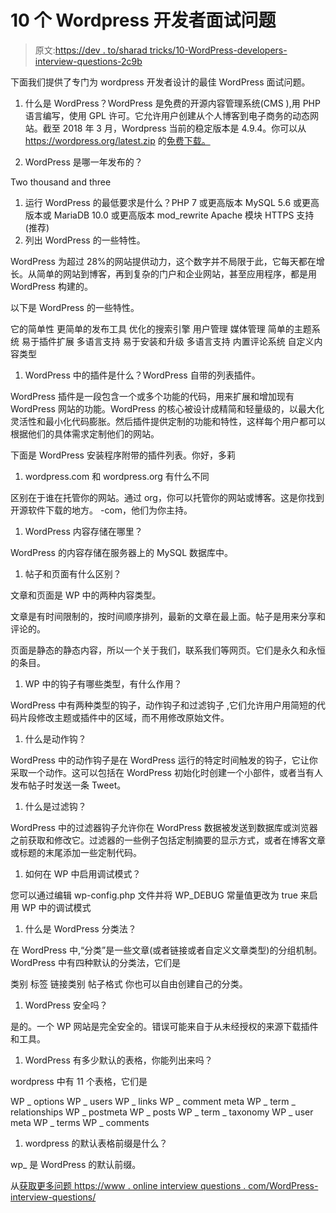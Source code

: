 # 10 个 Wordpress 开发者面试问题

> 原文:[https://dev . to/sharad tricks/10-WordPress-developers-interview-questions-2c9b](https://dev.to/sharadtricks/10-wordpress-developers-interview-questions-2c9b)

下面我们提供了专门为 wordpress 开发者设计的最佳 WordPress 面试问题。

1.  什么是 WordPress？WordPress 是免费的开源内容管理系统(CMS ),用 PHP 语言编写，使用 GPL 许可。它允许用户创建从个人博客到电子商务的动态网站。截至 2018 年 3 月，Wordpress 当前的稳定版本是 4.9.4。你可以从 https://wordpress.org/latest.zip 的[免费下载。](https://wordpress.org/latest.zip)

2.  WordPress 是哪一年发布的？

Two thousand and three

1.  运行 WordPress 的最低要求是什么？PHP 7 或更高版本 MySQL 5.6 或更高版本或 MariaDB 10.0 或更高版本 mod_rewrite Apache 模块 HTTPS 支持(推荐)
2.  列出 WordPress 的一些特性。

WordPress 为超过 28%的网站提供动力，这个数字并不局限于此，它每天都在增长。从简单的网站到博客，再到复杂的门户和企业网站，甚至应用程序，都是用 WordPress 构建的。

以下是 WordPress 的一些特性。

它的简单性
更简单的发布工具
优化的搜索引擎
用户管理
媒体管理
简单的主题系统
易于插件扩展
多语言支持
易于安装和升级
多语言支持
内置评论系统
自定义内容类型

1.  WordPress 中的插件是什么？WordPress 自带的列表插件。

WordPress 插件是一段包含一个或多个功能的代码，用来扩展和增加现有 WordPress 网站的功能。WordPress 的核心被设计成精简和轻量级的，以最大化灵活性和最小化代码膨胀。然后插件提供定制的功能和特性，这样每个用户都可以根据他们的具体需求定制他们的网站。

下面是 WordPress 安装程序附带的插件列表。你好，多莉

1.  wordpress.com 和 wordpress.org 有什么不同

区别在于谁在托管你的网站。通过 org，你可以托管你的网站或博客。这是你找到开源软件下载的地方。
-com，他们为你主持。

1.  WordPress 内容存储在哪里？

WordPress 的内容存储在服务器上的 MySQL 数据库中。

1.  帖子和页面有什么区别？

文章和页面是 WP 中的两种内容类型。

文章是有时间限制的，按时间顺序排列，最新的文章在最上面。帖子是用来分享和评论的。

页面是静态的静态内容，所以一个关于我们，联系我们等网页。它们是永久和永恒的条目。

1.  WP 中的钩子有哪些类型，有什么作用？

WordPress 中有两种类型的钩子，动作钩子和过滤钩子
,它们允许用户用简短的代码片段修改主题或插件中的区域，而不用修改原始文件。

1.  什么是动作钩？

WordPress 中的动作钩子是在 WordPress 运行的特定时间触发的钩子，它让你采取一个动作。这可以包括在 WordPress 初始化时创建一个小部件，或者当有人发布帖子时发送一条 Tweet。

1.  什么是过滤钩？

WordPress 中的过滤器钩子允许你在 WordPress 数据被发送到数据库或浏览器之前获取和修改它。过滤器的一些例子包括定制摘要的显示方式，或者在博客文章或标题的末尾添加一些定制代码。

1.  如何在 WP 中启用调试模式？

您可以通过编辑 wp-config.php 文件并将 WP_DEBUG 常量值更改为 true 来启用 WP 中的调试模式

1.  什么是 WordPress 分类法？

在 WordPress 中,“分类”是一些文章(或者链接或者自定义文章类型)的分组机制。WordPress 中有四种默认的分类法，它们是

类别
标签
链接类别
帖子格式
你也可以自由创建自己的分类。

1.  WordPress 安全吗？

是的。一个 WP 网站是完全安全的。错误可能来自于从未经授权的来源下载插件和工具。

1.  WordPress 有多少默认的表格，你能列出来吗？

wordpress 中有 11 个表格，它们是

WP _ options
WP _ users
WP _ links
WP _ comment meta
WP _ term _ relationships
WP _ postmeta
WP _ posts
WP _ term _ taxonomy
WP _ user meta
WP _ terms
WP _ comments

1.  wordpress 的默认表格前缀是什么？

wp_ 是 WordPress 的默认前缀。

从[获取更多问题 https://www . online interview questions . com/WordPress-interview-questions/](https://www.onlineinterviewquestions.com/wordpress-interview-questions/)